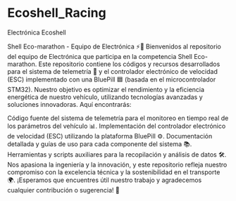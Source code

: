 # Ecoshell_Racing
Electrónica Ecoshell

Shell Eco-marathon - Equipo de Electrónica ⚡🚗
Bienvenidos al repositorio del equipo de Electrónica que participa en la competencia Shell Eco-marathon. Este repositorio contiene los códigos y recursos desarrollados para el sistema de telemetría 📡 y el controlador electrónico de velocidad (ESC) implementado con una BluePill 🟦 (basada en el microcontrolador STM32). Nuestro objetivo es optimizar el rendimiento y la eficiencia energética de nuestro vehículo, utilizando tecnologías avanzadas y soluciones innovadoras. Aquí encontrarás:

Código fuente del sistema de telemetría para el monitoreo en tiempo real de los parámetros del vehículo 📊.
Implementación del controlador electrónico de velocidad (ESC) utilizando la plataforma BluePill ⚙️.
Documentación detallada y guías de uso para cada componente del sistema 📚.
Herramientas y scripts auxiliares para la recopilación y análisis de datos 🛠️.
Nos apasiona la ingeniería y la innovación, y este repositorio refleja nuestro compromiso con la excelencia técnica y la sostenibilidad en el transporte 🌍. ¡Esperamos que encuentres útil nuestro trabajo y agradecemos cualquier contribución o sugerencia! 🚀






